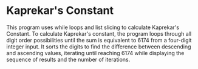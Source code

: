 # Kaprekar's Constant
This program uses while loops and list slicing to calculate Kaprekar's Constant.
To calculate Kaprekar's constant, the program loops through all digit order possibilities until the sum is equivalent to 6174 from a four-digit integer input. It sorts the digits to find the difference between descending and ascending values, iterating until reaching 6174 while displaying the sequence of results and the number of iterations.
